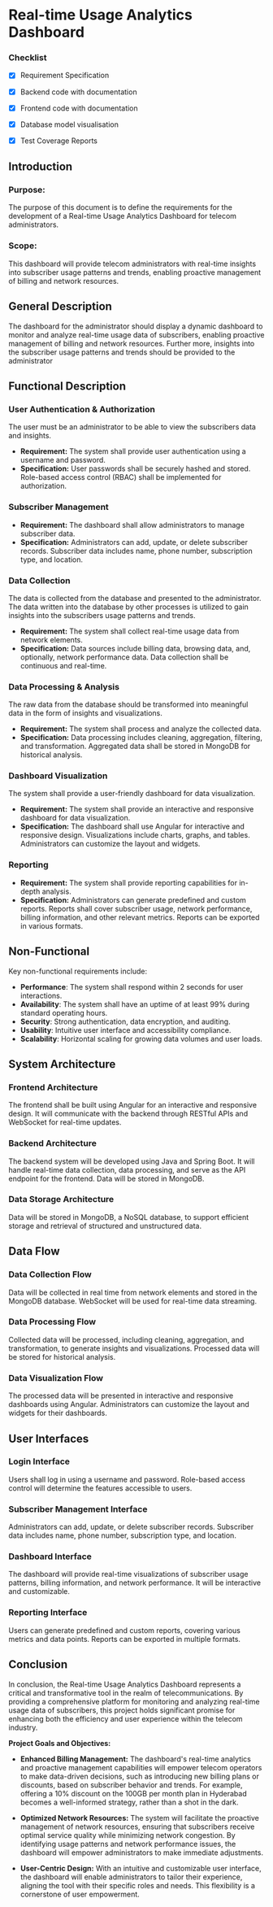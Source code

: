 # Real-time Usage Analytics Dashboard

### Checklist

- [x] Requirement Specification
- [x] Backend code with documentation
- [x] Frontend code with documentation
- [x] Database model visualisation
- [x] Test Coverage Reports


## Introduction
### Purpose:
The purpose of this document is to define the requirements for the development of a Real-time Usage Analytics Dashboard for telecom administrators.

### Scope:
This dashboard will provide telecom administrators with real-time insights into subscriber usage patterns and trends, enabling proactive management of billing and network resources.


## General Description

The dashboard for the administrator should display a dynamic dashboard to monitor and analyze real-time usage data of subscribers, enabling proactive management of billing and network resources.
Further more, insights into the subscriber usage patterns and trends should be provided to the administrator

## Functional Description

### User Authentication & Authorization
The user must be an administrator to be able to view the subscribers data and insights.
-   **Requirement:** The system shall provide user authentication using a username and password.
-   **Specification:** User passwords shall be securely hashed and stored. Role-based access control (RBAC) shall be implemented for authorization.
### Subscriber Management
-   **Requirement:** The dashboard shall allow administrators to manage subscriber data.
-   **Specification:** Administrators can add, update, or delete subscriber records. Subscriber data includes name, phone number, subscription type, and location.
### Data Collection
The data is collected from the database and presented to the administrator. The data written into the database by other processes is utilized to gain insights into the subscribers usage patterns and trends.
-   **Requirement:** The system shall collect real-time usage data from network elements.
-   **Specification:** Data sources include billing data, browsing data, and, optionally, network performance data. Data collection shall be continuous and real-time.
### Data Processing & Analysis
The raw data from the database should be transformed into meaningful data in the form of insights and visualizations.
-   **Requirement:** The system shall process and analyze the collected data.
-   **Specification:** Data processing includes cleaning, aggregation, filtering, and transformation. Aggregated data shall be stored in MongoDB for historical analysis.

### Dashboard Visualization
The system shall provide a user-friendly dashboard for data visualization.
-   **Requirement:** The system shall provide an interactive and responsive dashboard for data visualization.
-   **Specification:** The dashboard shall use Angular for interactive and responsive design. Visualizations include charts, graphs, and tables. Administrators can customize the layout and widgets.
### Reporting

-   **Requirement:** The system shall provide reporting capabilities for in-depth analysis.
-   **Specification:** Administrators can generate predefined and custom reports. Reports shall cover subscriber usage, network performance, billing information, and other relevant metrics. Reports can be exported in various formats.

## Non-Functional
Key non-functional requirements include:

-   **Performance**: The system shall respond within 2 seconds for user interactions.
-   **Availability**: The system shall have an uptime of at least 99% during standard operating hours.
-   **Security**: Strong authentication, data encryption, and auditing.
-   **Usability**: Intuitive user interface and accessibility compliance.
-   **Scalability**: Horizontal scaling for growing data volumes and user loads.
## System Architecture
### Frontend Architecture

The frontend shall be built using Angular for an interactive and responsive design. It will communicate with the backend through RESTful APIs and WebSocket for real-time updates.

### Backend Architecture

The backend system will be developed using Java and Spring Boot. It will handle real-time data collection, data processing, and serve as the API endpoint for the frontend. Data will be stored in MongoDB.

### Data Storage Architecture

Data will be stored in MongoDB, a NoSQL database, to support efficient storage and retrieval of structured and unstructured data.

## Data Flow
### Data Collection Flow

Data will be collected in real time from network elements and stored in the MongoDB database. WebSocket will be used for real-time data streaming.

### Data Processing Flow

Collected data will be processed, including cleaning, aggregation, and transformation, to generate insights and visualizations. Processed data will be stored for historical analysis.

### Data Visualization Flow

The processed data will be presented in interactive and responsive dashboards using Angular. Administrators can customize the layout and widgets for their dashboards.

## User Interfaces
### Login Interface

Users shall log in using a username and password. Role-based access control will determine the features accessible to users.

###  Subscriber Management Interface

Administrators can add, update, or delete subscriber records. Subscriber data includes name, phone number, subscription type, and location.

### Dashboard Interface

The dashboard will provide real-time visualizations of subscriber usage patterns, billing information, and network performance. It will be interactive and customizable.

### Reporting Interface

Users can generate predefined and custom reports, covering various metrics and data points. Reports can be exported in multiple formats.

## Conclusion

In conclusion, the Real-time Usage Analytics Dashboard represents a critical and transformative tool in the realm of telecommunications. By providing a comprehensive platform for monitoring and analyzing real-time usage data of subscribers, this project holds significant promise for enhancing both the efficiency and user experience within the telecom industry.

**Project Goals and Objectives:**

-   **Enhanced Billing Management:** The dashboard's real-time analytics and proactive management capabilities will empower telecom operators to make data-driven decisions, such as introducing new billing plans or discounts, based on subscriber behavior and trends. For example, offering a 10% discount on the 100GB per month plan in Hyderabad becomes a well-informed strategy, rather than a shot in the dark.
    
-   **Optimized Network Resources:** The system will facilitate the proactive management of network resources, ensuring that subscribers receive optimal service quality while minimizing network congestion. By identifying usage patterns and network performance issues, the dashboard will empower administrators to make immediate adjustments.
    
-   **User-Centric Design:** With an intuitive and customizable user interface, the dashboard will enable administrators to tailor their experience, aligning the tool with their specific roles and needs. This flexibility is a cornerstone of user empowerment.






